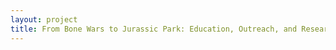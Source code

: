```yaml
--- 
layout: project 
title: From Bone Wars to Jurassic Park: Education, Outreach, and Research in a University Natural History Museum
---
```



